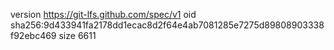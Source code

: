 version https://git-lfs.github.com/spec/v1
oid sha256:9d433941fa2178dd1ecac8d2f64e4ab7081285e7275d89808903338f92ebc469
size 6611
